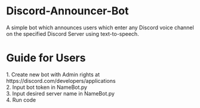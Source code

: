 # Discord-Announcer-Bot
 
A simple bot which announces users which enter any Discord voice channel on the specified Discord Server using text-to-speech.

<h1>Guide for Users</h1>
1. Create new bot with Admin rights at https://discord.com/developers/applications<br>
2. Input bot token in NameBot.py<br>
3. Input desired server name in NameBot.py<br>
4. Run code
